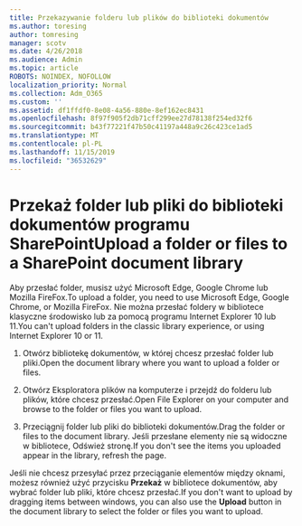```yaml
---
title: Przekazywanie folderu lub plików do biblioteki dokumentów
ms.author: toresing
author: tomresing
manager: scotv
ms.date: 4/26/2018
ms.audience: Admin
ms.topic: article
ROBOTS: NOINDEX, NOFOLLOW
localization_priority: Normal
ms.collection: Adm_O365
ms.custom: ''
ms.assetid: df1ffdf0-8e08-4a56-880e-8ef162ec8431
ms.openlocfilehash: 8f97f905f2db71cff299ee27d78138f254ed32f6
ms.sourcegitcommit: b43f77221f47b50c41197a448a9c26c423ce1ad5
ms.translationtype: MT
ms.contentlocale: pl-PL
ms.lasthandoff: 11/15/2019
ms.locfileid: "36532629"
---
```

# <a name="upload-a-folder-or-files-to-a-sharepoint-document-library"></a><span data-ttu-id="2df91-102">Przekaż folder lub pliki do biblioteki dokumentów programu SharePoint</span><span class="sxs-lookup"><span data-stu-id="2df91-102">Upload a folder or files to a SharePoint document library</span></span>

<span data-ttu-id="2df91-103">Aby przesłać folder, musisz użyć Microsoft Edge, Google Chrome lub Mozilla FireFox.</span><span class="sxs-lookup"><span data-stu-id="2df91-103">To upload a folder, you need to use Microsoft Edge, Google Chrome, or Mozilla FireFox.</span></span> <span data-ttu-id="2df91-104">Nie można przesłać foldery w bibliotece klasyczne środowisko lub za pomocą programu Internet Explorer 10 lub 11.</span><span class="sxs-lookup"><span data-stu-id="2df91-104">You can't upload folders in the classic library experience, or using Internet Explorer 10 or 11.</span></span>
  
1. <span data-ttu-id="2df91-105">Otwórz bibliotekę dokumentów, w której chcesz przesłać folder lub pliki.</span><span class="sxs-lookup"><span data-stu-id="2df91-105">Open the document library where you want to upload a folder or files.</span></span>
    
2. <span data-ttu-id="2df91-106">Otwórz Eksploratora plików na komputerze i przejdź do folderu lub plików, które chcesz przesłać.</span><span class="sxs-lookup"><span data-stu-id="2df91-106">Open File Explorer on your computer and browse to the folder or files you want to upload.</span></span>
    
3. <span data-ttu-id="2df91-107">Przeciągnij folder lub pliki do biblioteki dokumentów.</span><span class="sxs-lookup"><span data-stu-id="2df91-107">Drag the folder or files to the document library.</span></span> <span data-ttu-id="2df91-108">Jeśli przesłane elementy nie są widoczne w bibliotece, Odśwież stronę.</span><span class="sxs-lookup"><span data-stu-id="2df91-108">If you don't see the items you uploaded appear in the library, refresh the page.</span></span> 
    
<span data-ttu-id="2df91-109">Jeśli nie chcesz przesyłać przez przeciąganie elementów między oknami, możesz również użyć przycisku **Przekaż** w bibliotece dokumentów, aby wybrać folder lub pliki, które chcesz przesłać.</span><span class="sxs-lookup"><span data-stu-id="2df91-109">If you don't want to upload by dragging items between windows, you can also use the **Upload** button in the document library to select the folder or files you want to upload.</span></span> 
  

